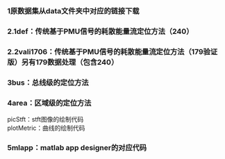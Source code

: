 ### 1原数据集从data文件夹中对应的链接下载<br />
### 2.1def：传统基于PMU信号的耗散能量流定位方法（240）<br />
### 2.2vali1706：传统基于PMU信号的耗散能量流定位方法（179验证版）另有179数据处理（包含240）<br />
### 3bus：总线级的定位方法<br />
### 4area：区域级的定位方法<br />
picStft：stft图像的绘制代码<br />
plotMetric：曲线的绘制代码<br />
### 5mlapp：matlab app designer的对应代码<br />
